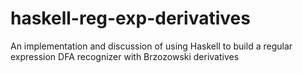 # haskell-reg-exp-derivatives
An implementation and discussion of using Haskell to build a regular expression DFA recognizer with Brzozowski derivatives
